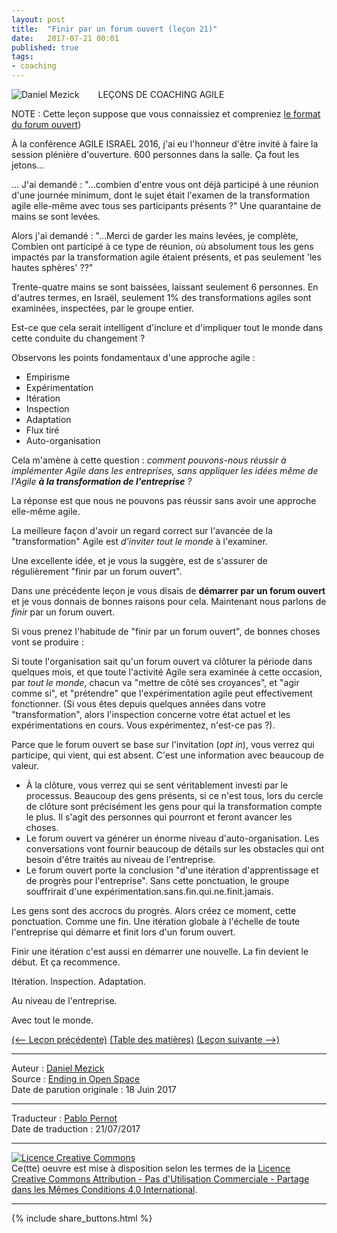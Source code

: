 ```yaml
---
layout: post
title:  "Finir par un forum ouvert (leçon 21)"
date:   2017-07-21 00:01
published: true
tags:
- coaching
---
```


<div align="left" style="float:left; padding-right:30px" >
  <img title="Daniel Mezick" src="{{ site.url }}assets/daniel_mezick/daniel-mezick-002.png" />
</div>
LEÇONS DE COACHING AGILE

NOTE : Cette leçon suppose que vous connaissiez et compreniez [le format du forum ouvert](http://openspaceagility.com/what-is-ost/))

À la conférence AGILE ISRAEL 2016, j'ai eu l'honneur d'être invité à faire la session plénière d'ouverture. 600 personnes dans la salle. Ça fout les jetons...

... J'ai demandé : "...combien d'entre vous ont déjà participé à une réunion d'une journée minimum, dont le sujet était l'examen de la transformation agile elle-même avec tous ses participants présents ?" Une quarantaine de mains se sont levées.

Alors j'ai demandé : "...Merci de garder les mains levées, je complète, Combien ont participé à ce type de réunion, où absolument tous les gens impactés par la transformation agile étaient présents, et pas seulement 'les hautes sphères' ??"

Trente-quatre mains se sont baissées, laissant seulement 6 personnes. En d'autres termes, en Israël, seulement 1% des transformations agiles sont examinées, inspectées, par le groupe entier.

Est-ce que cela serait intelligent d'inclure et d'impliquer tout le monde dans cette conduite du changement ?

Observons les points fondamentaux d'une approche agile :

* Empirisme
* Expérimentation
* Itération
* Inspection
* Adaptation
* Flux tiré
* Auto-organisation


Cela m'amène à cette question : _comment pouvons-nous réussir à implémenter Agile dans les entreprises, sans appliquer les idées même de l'Agile **à la transformation de l'entreprise** ?_

La réponse est que nous ne pouvons pas réussir sans avoir une approche elle-même agile.

La meilleure façon d'avoir un regard correct sur l'avancée de la "transformation" Agile est _d'inviter tout le monde_ à l'examiner.

Une excellente idée, et je vous la suggère, est de s'assurer de régulièrement "finir par un forum ouvert".

Dans une précédente leçon je vous disais de **démarrer par un forum ouvert** et je vous donnais de bonnes raisons pour cela. Maintenant nous parlons de _finir_ par un forum ouvert.

Si vous prenez l'habitude de "finir par un forum ouvert", de bonnes choses vont se produire :

Si toute l'organisation sait qu'un forum ouvert va clôturer la période dans quelques mois, et que toute l'activité Agile sera examinée à cette occasion, par _tout le monde_, chacun va "mettre de côté ses croyances", et "agir comme si", et "prétendre" que l'expérimentation agile peut effectivement fonctionner. (Si vous êtes depuis quelques années dans votre "transformation", alors l'inspection concerne votre état actuel et les expérimentations en cours. Vous expérimentez, n'est-ce pas ?).

Parce que le forum ouvert se base sur l'invitation (_opt in_), vous verrez qui participe, qui vient, qui est absent. C'est une information avec beaucoup de valeur.

* À la clôture, vous verrez qui se sent véritablement investi par le processus. Beaucoup des gens présents, si ce n'est tous, lors du cercle de clôture sont précisément les gens pour qui la transformation compte le plus. Il s'agit des personnes qui pourront et feront avancer les choses.
* Le forum ouvert va générer un énorme niveau d'auto-organisation. Les conversations vont fournir beaucoup de détails sur les obstacles qui ont besoin d'être traités au niveau de l'entreprise.
* Le forum ouvert porte la conclusion "d'une itération d'apprentissage et de progrès pour l'entreprise". Sans cette ponctuation, le groupe souffrirait d'une expérimentation.sans.fin.qui.ne.finit.jamais.


Les gens sont des accrocs du progrès. Alors créez ce moment, cette ponctuation. Comme une fin. Une itération globale à l'échelle de toute l'entreprise qui démarre et finit lors d'un forum ouvert.

Finir une itération c'est aussi en démarrer une nouvelle. La fin devient le début. Et ça recommence.

Itération. Inspection. Adaptation.

Au niveau de l'entreprise.

Avec tout le monde.

[(<-- Leçon précédente)](http://www.les-traducteurs-agiles.org/2017/06/20/seul-celui-qui-est-engage-peut-s-auto-organiser-lecon-20.html) [(Table des matières)](http://www.les-traducteurs-agiles.org/2015/02/15/lecons-de-coaching.html) [(Leçon suivante -->)](http://www.les-traducteurs-agiles.org/2017/12/23/obtenez-le-par-ecrit-lecon-22.html)  

---
Auteur : [Daniel Mezick](https://twitter.com/danielmezick)  
Source : [Ending in Open Space](http://newtechusa.net/agile/ending-in-open-space/)  
Date de parution originale : 18 Juin 2017  

---
Traducteur : [Pablo Pernot](https://twitter.com/pablopernot)  
Date de traduction : 21/07/2017  

---

<a rel="license" href="http://creativecommons.org/licenses/by-nc-sa/4.0/"><img alt="Licence Creative Commons" style="border-width:0" src="http://i.creativecommons.org/l/by-nc-sa/4.0/88x31.png" /></a><br />Ce(tte) oeuvre est mise à disposition selon les termes de la <a rel="license" href="http://creativecommons.org/licenses/by-nc-sa/4.0/">Licence Creative Commons Attribution - Pas d'Utilisation Commerciale - Partage dans les Mêmes Conditions 4.0 International</a>.

---

{% include share_buttons.html %}

